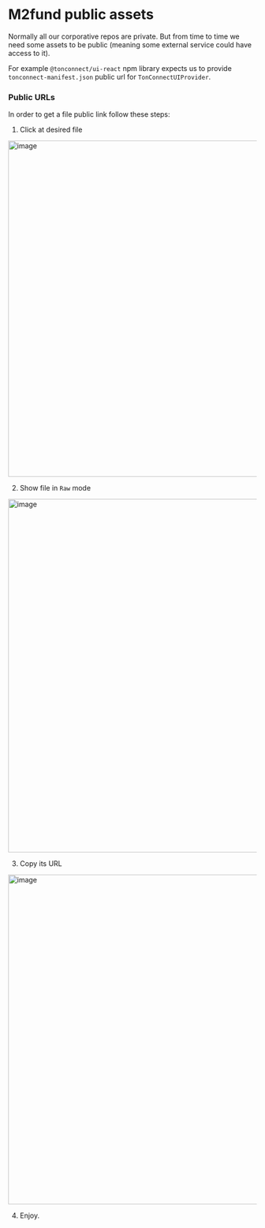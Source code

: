 # M2fund public assets
Normally all our corporative repos are private. But from time to time we need some assets to be public (meaning some external service could have access to it).

For example `@tonconnect/ui-react` npm library expects us to provide `tonconnect-manifest.json` public url for `TonConnectUIProvider`.

### Public URLs
In order to get a file public link follow these steps:

1. Click at desired file
<img width="682" alt="image" src="https://github.com/m2fund/public/assets/9373410/39ea4b55-167f-464d-a5ff-0953853ecf73">

2. Show file in `Raw` mode
<img width="717" alt="image" src="https://github.com/m2fund/public/assets/9373410/6e771e8f-3333-4f1d-9b8e-12e80afb3312">

3. Copy its URL
<img width="669" alt="image" src="https://github.com/m2fund/public/assets/9373410/6bf36175-5a85-4887-9062-f24d23ffe1af">

4. Enjoy.